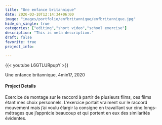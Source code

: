 ```yaml
---
title: "Une enfance britannique"
date: 2020-03-10T12:14:34+06:00
image: "images/portfolio/enfbritannique/enfbritannique.jpg"
hide_on_single: true
categories: ["editing","short video","school exercise"]
description: "This is meta description."
draft: false
favorite: true
project_info:

---
```


{{< youtube L6GTLURpupY >}}

Une enfance britannique, 4min17, 2020


#### Project Details

Exercice de montage sur le raccord à partir de plusieurs films, ces films étant mes choix personnels. L’exercice portait vraiment sur le raccord mouvement mais j’ai voulu élargir la consigne en travaillant sur cinq longs-métrages que j’apprécie beaucoup et qui portent en eux des similarités évidentes.